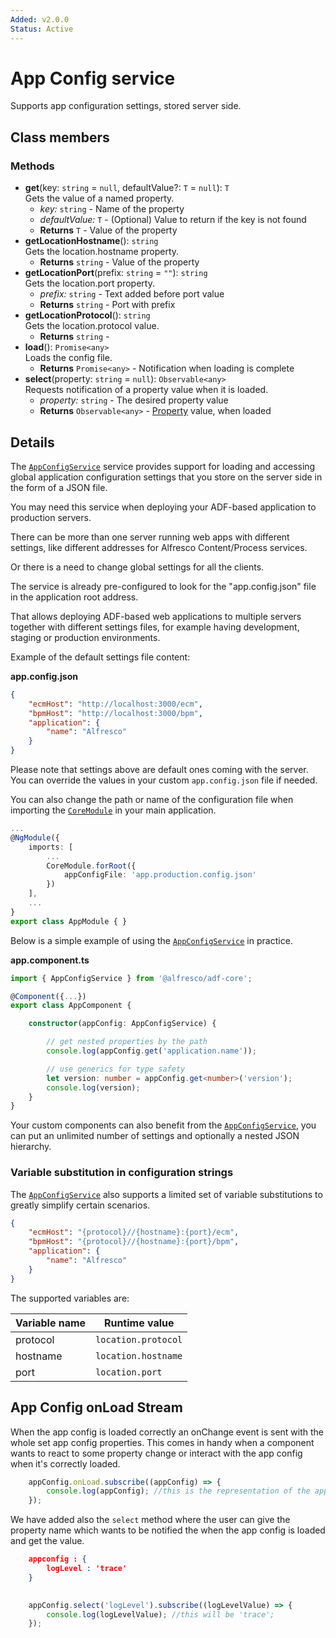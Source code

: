 ```yaml
---
Added: v2.0.0
Status: Active
---
```


# App Config service

Supports app configuration settings, stored server side.

## Class members

### Methods

-   **get**(key: `string` = `null`, defaultValue?: `T` = `null`): `T`<br/>
    Gets the value of a named property.
    -   _key:_ `string`  - Name of the property
    -   _defaultValue:_ `T`  - (Optional) Value to return if the key is not found
    -   **Returns** `T` - Value of the property
-   **getLocationHostname**(): `string`<br/>
    Gets the location.hostname property.
    -   **Returns** `string` - Value of the property
-   **getLocationPort**(prefix: `string` = `""`): `string`<br/>
    Gets the location.port property.
    -   _prefix:_ `string`  - Text added before port value
    -   **Returns** `string` - Port with prefix
-   **getLocationProtocol**(): `string`<br/>
    Gets the location.protocol value.
    -   **Returns** `string` - 
-   **load**(): `Promise<any>`<br/>
    Loads the config file.
    -   **Returns** `Promise<any>` - Notification when loading is complete
-   **select**(property: `string` = `null`): `Observable<any>`<br/>
    Requests notification of a property value when it is loaded.
    -   _property:_ `string`  - The desired property value
    -   **Returns** `Observable<any>` - [Property](../../lib/content-services/content-metadata/interfaces/property.interface.ts) value, when loaded

## Details

The [`AppConfigService`](../core/app-config.service.md) service provides support for loading and accessing global application configuration settings that you store on the server side in the form of a JSON file.

You may need this service when deploying your ADF-based application to production servers.

There can be more than one server running web apps with different settings, like different addresses for Alfresco Content/Process services.

Or there is a need to change global settings for all the clients.

The service is already pre-configured to look for the "app.config.json" file in the application root address.

That allows deploying ADF-based web applications to multiple servers together with different settings files, for example having development, staging or production environments.

Example of the default settings file content:

**app.config.json**

```json
{
    "ecmHost": "http://localhost:3000/ecm",
    "bpmHost": "http://localhost:3000/bpm",
    "application": {
        "name": "Alfresco"
    }
}
```

Please note that settings above are default ones coming with the server. 
You can override the values in your custom `app.config.json` file if needed. 

You can also change the path or name of the configuration file when importing the [`CoreModule`](../../lib/core/core.module.ts) in your main application.

```ts
...
@NgModule({
    imports: [
        ...
        CoreModule.forRoot({
            appConfigFile: 'app.production.config.json'
        })
    ],
    ...
}
export class AppModule { }
```

Below is a simple example of using the [`AppConfigService`](../core/app-config.service.md) in practice. 

**app.component.ts**

```ts
import { AppConfigService } from '@alfresco/adf-core';

@Component({...})
export class AppComponent {

    constructor(appConfig: AppConfigService) {

        // get nested properties by the path
        console.log(appConfig.get('application.name'));

        // use generics for type safety 
        let version: number = appConfig.get<number>('version');
        console.log(version);
    }
}
```

Your custom components can also benefit from the [`AppConfigService`](../core/app-config.service.md),
you can put an unlimited number of settings and optionally a nested JSON hierarchy.

### Variable substitution in configuration strings

The [`AppConfigService`](../core/app-config.service.md) also supports a limited set of variable substitutions to greatly simplify certain scenarios.

```json
{
    "ecmHost": "{protocol}//{hostname}:{port}/ecm",
    "bpmHost": "{protocol}//{hostname}:{port}/bpm",
    "application": {
        "name": "Alfresco"
    }
}
```

The supported variables are:

| Variable name | Runtime value |
| ------------- | ------------- |
| protocol | `location.protocol` |
| hostname | `location.hostname` |
| port | `location.port` |

## App Config onLoad Stream

When the app config is loaded correctly an onChange event is sent with the whole set app config properties. This comes in handy when a component wants to react to some property change or interact with the app config when it's correctly loaded.

```ts
    appConfig.onLoad.subscribe((appConfig) => {
        console.log(appConfig); //this is the representation of the app-config
    });
```

We have added also the `select` method where the user can give the property name which wants to be notified the when the app config is loaded and get the value.

```json
    appconfig : {
        logLevel : 'trace'
    }
```

```ts
    
    appConfig.select('logLevel').subscribe((logLevelValue) => {
        console.log(logLevelValue); //this will be 'trace';
    });
```
